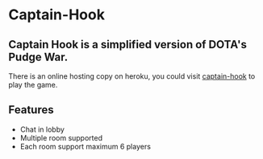 Captain-Hook
============

Captain Hook is a simplified version of DOTA's Pudge War.
---------------------------------------------------------

There is an online hosting copy on heroku, you could visit [captain-hook](http://captainhook.herokuapp.com/) to play the game.

Features
--------
* Chat in lobby
* Multiple room supported
* Each room support maximum 6 players

